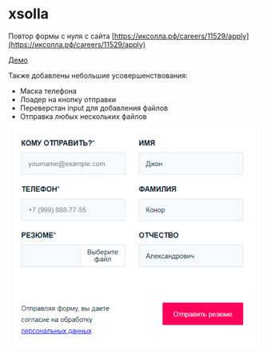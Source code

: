 # xsolla
Повтор формы с нуля с сайта 
[https://иксолла.рф/careers/11529/apply](https://иксолла.рф/careers/11529/apply)

[Демо](https://пермь-стандарт.рф/works/xsolla/index.html)

Также добавлены небольшие усовершенствования:
- Маска телефона
- Лоадер на кнопку отправки 
- Переверстан input для добавления файлов
- Отправка любых нескольких файлов 

![Screen](sreen.png)

